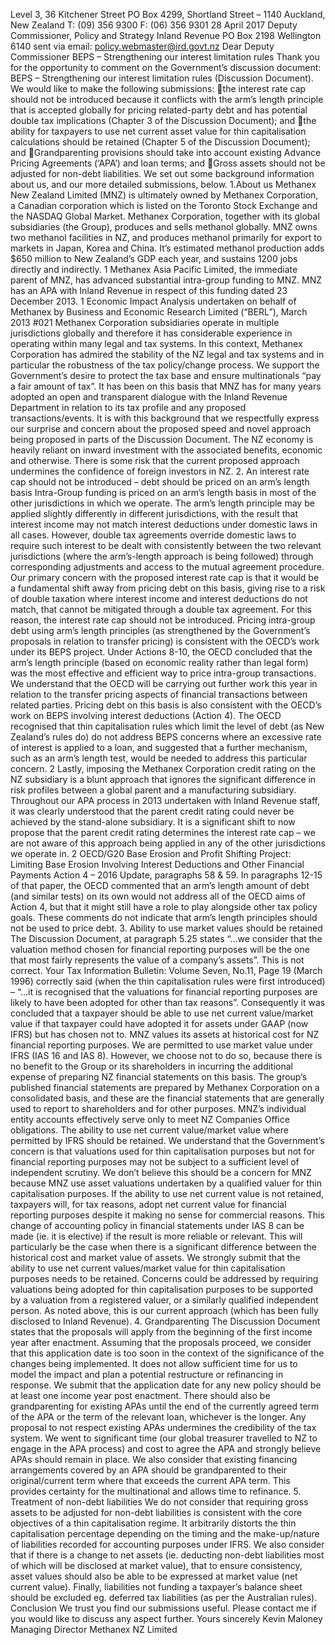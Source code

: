 Level 3, 36 Kitchener Street PO Box 4299, Shortland Street – 1140 Auckland, New Zealand T: (09) 356 9300 F: (06) 356 9301 28 April 2017 Deputy Commissioner, Policy and Strategy Inland Revenue PO Box 2198 Wellington 6140 sent via email: policy.webmaster@ird.govt.nz Dear Deputy Commissioner BEPS – Strengthening our interest limitation rules Thank you for the opportunity to comment on the Government’s discussion document: BEPS – Strengthening our interest limitation rules (Discussion Document). We would like to make the following submissions: the interest rate cap should not be introduced because it conflicts with the arm’s length principle that is accepted globally for pricing related-party debt and has potential double tax implications (Chapter 3 of the Discussion Document); and the ability for taxpayers to use net current asset value for thin capitalisation calculations should be retained (Chapter 5 of the Discussion Document); and Grandparenting provisions should take into account existing Advance Pricing Agreements (‘APA’) and loan terms; and Gross assets should not be adjusted for non-debt liabilities. We set out some background information about us, and our more detailed submissions, below. 1.About us Methanex New Zealand Limited (MNZ) is ultimately owned by Methanex Corporation, a Canadian corporation which is listed on the Toronto Stock Exchange and the NASDAQ Global Market. Methanex Corporation, together with its global subsidiaries (the Group), produces and sells methanol globally. MNZ owns two methanol facilities in NZ, and produces methanol primarily for export to markets in Japan, Korea and China. It’s estimated methanol production adds $650 million to New Zealand’s GDP each year, and sustains 1200 jobs directly and indirectly. 1 Methanex Asia Pacific Limited, the immediate parent of MNZ, has advanced substantial intra-group funding to MNZ. MNZ has an APA with Inland Revenue in respect of this funding dated 23 December 2013. 1 Economic Impact Analysis undertaken on behalf of Methanex by Business and Economic Research Limited (“BERL”), March 2013 #021 Methanex Corporation subsidiaries operate in multiple jurisdictions globally and therefore it has considerable experience in operating within many legal and tax systems. In this context, Methanex Corporation has admired the stability of the NZ legal and tax systems and in particular the robustness of the tax policy/change process. We support the Government’s desire to protect the tax base and ensure multinationals “pay a fair amount of tax”. It has been on this basis that MNZ has for many years adopted an open and transparent dialogue with the Inland Revenue Department in relation to its tax profile and any proposed transactions/events. It is with this background that we respectfully express our surprise and concern about the proposed speed and novel approach being proposed in parts of the Discussion Document. The NZ economy is heavily reliant on inward investment with the associated benefits, economic and otherwise. There is some risk that the current proposed approach undermines the confidence of foreign investors in NZ. 2. An interest rate cap should not be introduced – debt should be priced on an arm’s length basis Intra-Group funding is priced on an arm’s length basis in most of the other jurisdictions in which we operate. The arm’s length principle may be applied slightly differently in different jurisdictions, with the result that interest income may not match interest deductions under domestic laws in all cases. However, double tax agreements override domestic laws to require such interest to be dealt with consistently between the two relevant jurisdictions (where the arm’s-length approach is being followed) through corresponding adjustments and access to the mutual agreement procedure. Our primary concern with the proposed interest rate cap is that it would be a fundamental shift away from pricing debt on this basis, giving rise to a risk of double taxation where interest income and interest deductions do not match, that cannot be mitigated through a double tax agreement. For this reason, the interest rate cap should not be introduced. Pricing intra-group debt using arm’s length principles (as strengthened by the Government’s proposals in relation to transfer pricing) is consistent with the OECD’s work under its BEPS project. Under Actions 8-10, the OECD concluded that the arm’s length principle (based on economic reality rather than legal form) was the most effective and efficient way to price intra-group transactions. We understand that the OECD will be carrying out further work this year in relation to the transfer pricing aspects of financial transactions between related parties. Pricing debt on this basis is also consistent with the OECD’s work on BEPS involving interest deductions (Action 4). The OECD recognised that thin capitalisation rules which limit the level of debt (as New Zealand’s rules do) do not address BEPS concerns where an excessive rate of interest is applied to a loan, and suggested that a further mechanism, such as an arm’s length test, would be needed to address this particular concern. 2 Lastly, imposing the Methanex Corporation credit rating on the NZ subsidiary is a blunt approach that ignores the significant difference in risk profiles between a global parent and a manufacturing subsidiary. Throughout our APA process in 2013 undertaken with Inland Revenue staff, it was clearly understood that the parent credit rating could never be achieved by the stand-alone subsidiary. It is a significant shift to now propose that the parent credit rating determines the interest rate cap – we are not aware of this approach being applied in any of the other jurisdictions we operate in. 2 OECD/G20 Base Erosion and Profit Shifting Project: Limiting Base Erosion Involving Interest Deductions and Other Financial Payments Action 4 – 2016 Update, paragraphs 58 & 59. In paragraphs 12-15 of that paper, the OECD commented that an arm’s length amount of debt (and similar tests) on its own would not address all of the OECD aims of Action 4, but that it might still have a role to play alongside other tax policy goals. These comments do not indicate that arm’s length principles should not be used to price debt. 3. Ability to use market values should be retained The Discussion Document, at paragraph 5.25 states “...we consider that the valuation method chosen for financial reporting purposes will be the one that most fairly represents the value of a company’s assets”. This is not correct. Your Tax Information Bulletin: Volume Seven, No.11, Page 19 (March 1996) correctly said (when the thin capitalisation rules were first introduced) – “...it is recognised that the valuations for financial reporting purposes are likely to have been adopted for other than tax reasons”. Consequently it was concluded that a taxpayer should be able to use net current value/market value if that taxpayer could have adopted it for assets under GAAP (now IFRS) but has chosen not to. MNZ values its assets at historical cost for NZ financial reporting purposes. We are permitted to use market value under IFRS (IAS 16 and IAS 8). However, we choose not to do so, because there is no benefit to the Group or its shareholders in incurring the additional expense of preparing NZ financial statements on this basis. The group’s published financial statements are prepared by Methanex Corporation on a consolidated basis, and these are the financial statements that are generally used to report to shareholders and for other purposes. MNZ’s individual entity accounts effectively serve only to meet NZ Companies Office obligations. The ability to use net current value/market value where permitted by IFRS should be retained. We understand that the Government’s concern is that valuations used for thin capitalisation purposes but not for financial reporting purposes may not be subject to a sufficient level of independent scrutiny. We don’t believe this should be a concern for MNZ because MNZ use asset valuations undertaken by a qualified valuer for thin capitalisation purposes. If the ability to use net current value is not retained, taxpayers will, for tax reasons, adopt net current value for financial reporting purposes despite it making no sense for commercial reasons. This change of accounting policy in financial statements under IAS 8 can be made (ie. it is elective) if the result is more reliable or relevant. This will particularly be the case when there is a significant difference between the historical cost and market value of assets. We strongly submit that the ability to use net current values/market value for thin capitalisation purposes needs to be retained. Concerns could be addressed by requiring valuations being adopted for thin capitalisation purposes to be supported by a valuation from a registered valuer, or a similarly qualified independent person. As noted above, this is our current approach (which has been fully disclosed to Inland Revenue). 4. Grandparenting The Discussion Document states that the proposals will apply from the beginning of the first income year after enactment. Assuming that the proposals proceed, we consider that this application date is too soon in the context of the significance of the changes being implemented. It does not allow sufficient time for us to model the impact and plan a potential restructure or refinancing in response. We submit that the application date for any new policy should be at least one income year post enactment. There should also be grandparenting for existing APAs until the end of the currently agreed term of the APA or the term of the relevant loan, whichever is the longer. Any proposal to not respect existing APAs undermines the credibility of the tax system. We went to significant time (our global treasurer travelled to NZ to engage in the APA process) and cost to agree the APA and strongly believe APAs should remain in place. We also consider that existing financing arrangements covered by an APA should be grandparented to their original/current term where that exceeds the current APA term. This provides certainty for the multinational and allows time to refinance. 5. Treatment of non-debt liabilities We do not consider that requiring gross assets to be adjusted for non-debt liabilities is consistent with the core objectives of a thin capitalisation regime. It arbitrarily distorts the thin capitalisation percentage depending on the timing and the make-up/nature of liabilities recorded for accounting purposes under IFRS. We also consider that if there is a change to net assets (ie. deducting non-debt liabilities most of which will be disclosed at market value), that to ensure consistency, asset values should also be able to be expressed at market value (net current value). Finally, liabilities not funding a taxpayer’s balance sheet should be excluded eg. deferred tax liabilities (as per the Australian rules). Conclusion We trust you find our submissions useful. Please contact me if you would like to discuss any aspect further. Yours sincerely Kevin Maloney Managing Director Methanex NZ Limited